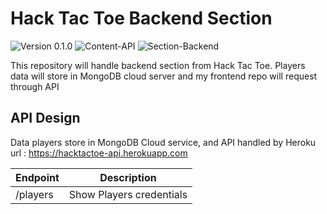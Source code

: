 # Hack Tac Toe Backend Section

![Version 0.1.0](https://img.shields.io/badge/version-0.1.0-yellowgreen.svg)
![Content-API](https://img.shields.io/badge/content-API-green.svg)
![Section-Backend](https://img.shields.io/badge/section-backend-lightgrey.svg)

This repository will handle backend section from Hack Tac Toe. Players data will store in MongoDB cloud server and my frontend repo will request through API

## API Design

Data players store in MongoDB Cloud service, and API handled by Heroku
url : https://hacktactoe-api.herokuapp.com

| Endpoint | Description              |
| -------- | ------------------------ |
| /players | Show Players credentials |
